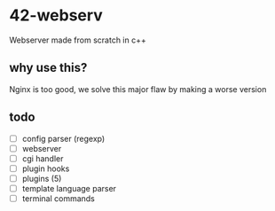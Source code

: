 # 42-webserv
Webserver made from scratch in c++

## why use this?
Nginx is too good, we solve this major flaw by making a worse version

## todo
- [ ] config parser (regexp)
- [ ] webserver
- [ ] cgi handler
- [ ] plugin hooks
- [ ] plugins (5)
- [ ] template language parser
- [ ] terminal commands
